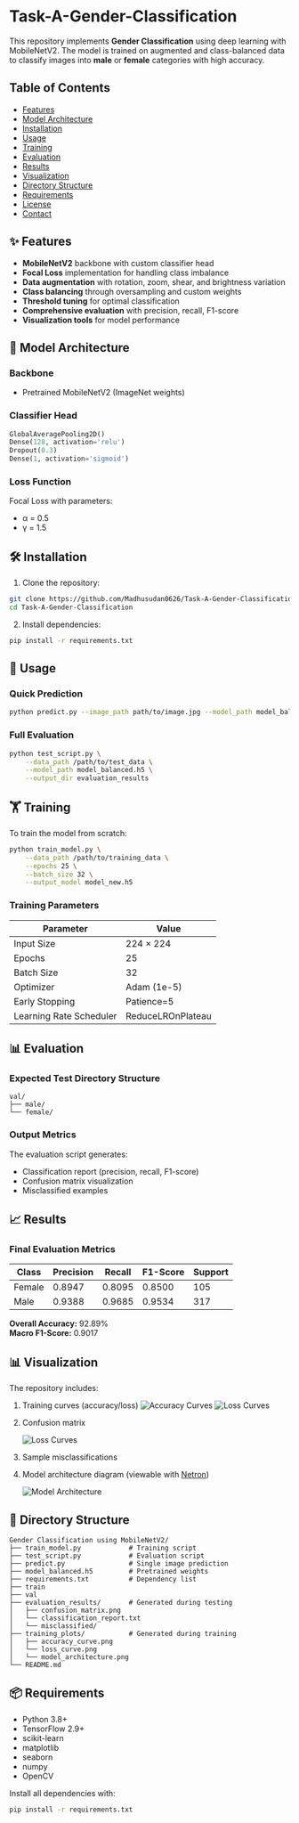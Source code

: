 # Task-A-Gender-Classification

This repository implements **Gender Classification** using deep learning with MobileNetV2. The model is trained on augmented and class-balanced data to classify images into **male** or **female** categories with high accuracy.

## Table of Contents
- [Features](#-features)
- [Model Architecture](#-model-architecture)
- [Installation](#-installation)
- [Usage](#-usage)
- [Training](#-training)
- [Evaluation](#-evaluation)
- [Results](#-results)
- [Visualization](#-visualization)
- [Directory Structure](#-directory-structure)
- [Requirements](#-requirements)
- [License](#-license)
- [Contact](#-contact)

## ✨ Features
- **MobileNetV2** backbone with custom classifier head
- **Focal Loss** implementation for handling class imbalance
- **Data augmentation** with rotation, zoom, shear, and brightness variation
- **Class balancing** through oversampling and custom weights
- **Threshold tuning** for optimal classification
- **Comprehensive evaluation** with precision, recall, F1-score
- **Visualization tools** for model performance

## 🧠 Model Architecture
### Backbone
- Pretrained MobileNetV2 (ImageNet weights)

### Classifier Head
```python
GlobalAveragePooling2D()
Dense(128, activation='relu')
Dropout(0.3)
Dense(1, activation='sigmoid')
```

### Loss Function
Focal Loss with parameters:
- α = 0.5
- γ = 1.5

## 🛠 Installation
1. Clone the repository:
```bash
git clone https://github.com/Madhusudan0626/Task-A-Gender-Classification
cd Task-A-Gender-Classification
```

2. Install dependencies:
```bash
pip install -r requirements.txt
```

## 🚀 Usage
### Quick Prediction
```bash
python predict.py --image_path path/to/image.jpg --model_path model_balanced.h5
```

### Full Evaluation
```bash
python test_script.py \
    --data_path /path/to/test_data \
    --model_path model_balanced.h5 \
    --output_dir evaluation_results
```

## 🏋️ Training
To train the model from scratch:
```bash
python train_model.py \
    --data_path /path/to/training_data \
    --epochs 25 \
    --batch_size 32 \
    --output_model model_new.h5
```

### Training Parameters
| Parameter          | Value       |
|--------------------|-------------|
| Input Size         | 224 × 224   |
| Epochs             | 25          |
| Batch Size         | 32          |
| Optimizer          | Adam (1e-5) |
| Early Stopping     | Patience=5  |
| Learning Rate Scheduler | ReduceLROnPlateau |

## 📊 Evaluation
### Expected Test Directory Structure
```
val/
├── male/
└── female/
```

### Output Metrics
The evaluation script generates:
- Classification report (precision, recall, F1-score) 
- Confusion matrix visualization
- Misclassified examples

## 📈 Results
### Final Evaluation Metrics
| Class   | Precision | Recall | F1-Score | Support |
|---------|-----------|--------|----------|---------|
| Female  | 0.8947    | 0.8095 | 0.8500   | 105     |
| Male    | 0.9388    | 0.9685 | 0.9534   | 317     |

**Overall Accuracy:** 92.89%  
**Macro F1-Score:** 0.9017

## 📊 Visualization
The repository includes:
1. Training curves (accuracy/loss)
   ![Accuracy Curves](./training_plots/accuracy_curve.png)
   ![Loss Curves](./training_plots/loss_curve.png)
3. Confusion matrix
   
   ![Loss Curves](./evaluation_results/confusion_matrix.png)
   
5. Sample misclassifications
6. Model architecture diagram (viewable with [Netron](https://netron.app))
   
   ![Model Architecture](./training_plots/model_architecture.png)
   
## 📁 Directory Structure
```
Gender Classification using MobileNetV2/
├── train_model.py            # Training script
├── test_script.py            # Evaluation script
├── predict.py                # Single image prediction
├── model_balanced.h5         # Pretrained weights
├── requirements.txt          # Dependency list
├── train
├── val
├── evaluation_results/       # Generated during testing
│   ├── confusion_matrix.png
│   └── classification_report.txt
│   └── misclassified/
├── training_plots/           # Generated during training
│   ├── accuracy_curve.png
│   └── loss_curve.png
│   └── model_architecture.png
└── README.md
```

## 📦 Requirements
- Python 3.8+
- TensorFlow 2.9+
- scikit-learn
- matplotlib
- seaborn
- numpy
- OpenCV

Install all dependencies with:
```bash
pip install -r requirements.txt
```
